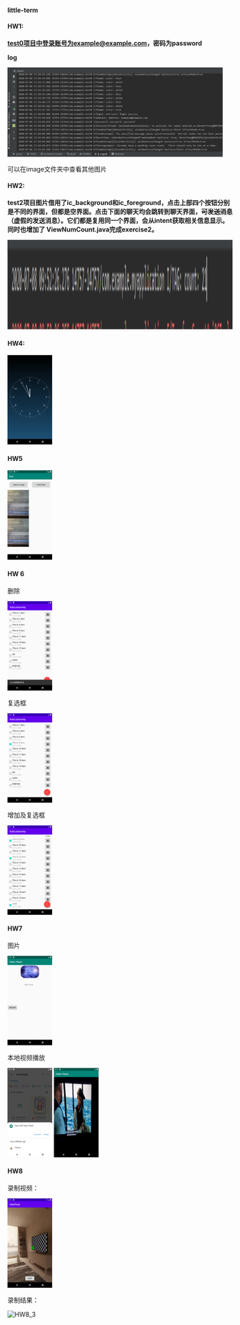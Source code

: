 #### little-term

#### HW1:

**test0项目中登录账号为example@example.com，密码为password**

**log**

<img src="image/hw1/hw1_3.png"  height = "200"/>

可以在image文件夹中查看其他图片



#### HW2:

**test2项目图片借用了ic_background和ic_foreground，点击上部四个按钮分别是不同的界面，但都是空界面。点击下面的聊天均会跳转到聊天界面，~~可发送消息~~（虚假的发送消息）。它们都是复用同一个界面，会从intent获取相关信息显示。同时也增加了 ViewNumCount.java完成exercise2。**

<img src="image/hw2/hw2_3.PNG"  height = "200"/>






#### HW4:

<img src="/image/hw4/hw4_0.png" alt="hw4_0" height = "200"/>



#### HW5

<img src="/image/hw5/HW5_0.png" alt="HW5_0" height = "200" />





#### HW 6

删除

<img src="image/hw6/hw6_1.png" alt="Screenshot_1594654430" height = "200"/>

复选框

<img src="image/hw6/hw6_0.png" alt="Screenshot_1594654427" height = "200" />

增加及复选框

<img src="image/hw6/hw6_2.png" alt="Screenshot_1594657911" height = "200"/>



#### HW7

图片

<img src="image/hw7/HW7_3.png" alt="HW7_3" height = "200" />



本地视频播放

<img src="image/hw7/HW7_2.png" alt="HW7_2" height = "200" />

<img src="image/hw7/HW7_4.png" alt="HW7_4" height = "200" />



#### HW8

录制视频：

<img src="/image/hw8/HW8_2.png" alt="HW8_2" height = "200"/>

录制结果：

<img src="H:\Git\little-term\image\hw8\HW8_3.png" alt="HW8_3" height = "200" />
